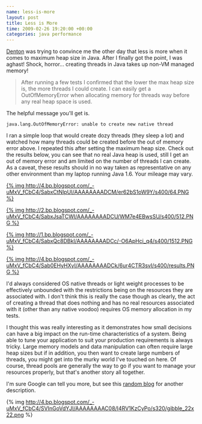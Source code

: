 ```yaml
---
name: less-is-more
layout: post
title: Less is More
time: 2009-02-26 19:20:00 +00:00
categories: java performance
---
```


[Denton](https://twitter.com/#!/tarkaTheRotter) was trying to
convince me the other day that less is more when it comes to maximum heap size in Java. After I finally got the point, I was aghast! Shock, horror... creating threads in Java takes up non-VM managed memory!

> After running a few tests I confirmed that the lower the max heap size is,
the more threads I could create. I can easily get a OutOfMemoryError when
allocating memory for threads way before any real heap space is used.

The helpful message you'll get is.

  

    java.lang.OutOfMemoryError: unable to create new native thread

  

I ran a simple loop that would create dozy threads (they sleep a lot) and
watched how many threads could be created before the out of memory error
above. I repeated this after setting the maximum heap size. Check out the
results below, you can see that no real Java heap is used, still I get an out
of memory error and am limited on the number of threads I can create. As a
caveat, these results should in no way taken as representative on any other
environment than my laptop running Java 1.6. Your mileage may vary.

  

[{% img http://4.bp.blogspot.com/_-uMxV_fCbC4/SabxCtNlpUI/AAAAAAAADCM/er62bS1oW9Y/s400/64.PNG %}](http://4.bp.blogspot.com/_-uMxV_fCbC4/SabxCtNlpUI/AAAAAAAADCM/er62bS1oW9Y/s1600-h/64.PNG)

[{% img http://2.bp.blogspot.com/_-uMxV_fCbC4/SabxJsaTCWI/AAAAAAAADCU/WM7e4EBwsSU/s400/512.PNG %}](http://2.bp.blogspot.com/_-uMxV_fCbC4/SabxJsaTCWI/AAAAAAAADCU/WM7e4EBwsSU/s1600-h/512.PNG)

[{% img http://1.bp.blogspot.com/_-uMxV_fCbC4/SabxQc8DBkI/AAAAAAAADCc/-O6ApHci_q4/s400/1512.PNG %}](http://1.bp.blogspot.com/_-uMxV_fCbC4/SabxQc8DBkI/AAAAAAAADCc/-O6ApHci_q4/s1600-h/1512.PNG)

[{% img http://4.bp.blogspot.com/_-uMxV_fCbC4/Sab0EHyHXyI/AAAAAAAADCk/6ur4CTR3svI/s400/results.PNG %}](http://4.bp.blogspot.com/_-uMxV_fCbC4/Sab0EHyHXyI/AAAAAAAADCk/6ur4CTR3svI/s1600-h/results.PNG)


I'd always considered OS native threads or light weight processes to be
effectively unbounded with the restrictions being on the resources they are
associated with. I don't think this is really the case though as clearly, the
act of creating a thread that does nothing and has no real resources
associated with it (other than any native voodoo) requires OS memory
allocation in my tests.


I thought this was really interesting as it demonstrates how small decisions
can have a big impact on the run-time characteristics of a system. Being able
to tune your application to suit your production requirements is always
tricky. Large memory models and data manipulation can often require large heap
sizes but if in addition, you then want to create large numbers of threads,
you might get into the murky world I've touched on here. Of course, thread
pools are generally the way to go if you want to manage your resources
properly, but that's another story all together.

  
I'm sure Google can tell you more, but see this [random blog](http://www.egilh.com/blog/archive/2006/06/09/2811.aspx) for another
description.

{% img http://4.bp.blogspot.com/_-uMxV_fCbC4/SVInGoVdYJI/AAAAAAAAC08/I4RV1KzCyPo/s320/gibble_22x22.png %}


